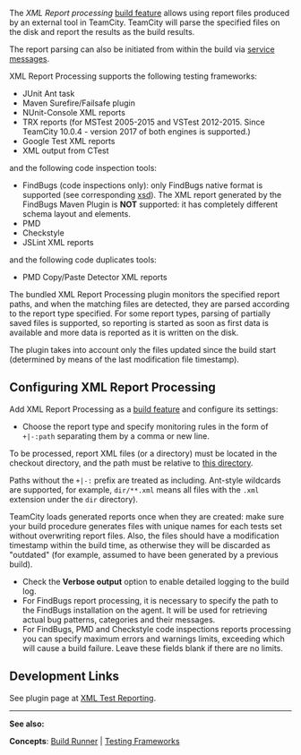 [//]: # (title: XML Report Processing)
[//]: # (auxiliary-id: XML Report Processing)
The _XML Report processing_ [build feature](adding-build-features.md) allows using report files produced by an external tool in TeamCity. TeamCity will parse the specified files on the disk and report the results as the build results.

The report parsing can also be initiated from within the build via [service messages](build-script-interaction-with-teamcity.md#Importing+XML+Reports).

XML Report Processing supports the following testing frameworks:
* JUnit Ant task
* Maven Surefire/Failsafe plugin
* NUnit\-Console XML reports
* TRX reports (for MSTest 2005\-2015 and VSTest 2012\-2015. Since TeamCity 10.0.4 \- version 2017 of both engines is supported.)
* Google Test XML reports
* XML output from CTest

and the following code inspection tools:
* FindBugs (code inspections only): only FindBugs native format is supported (see corresponding [xsd](https://findbugs.googlecode.com/svn/trunk/findbugs/etc/bugcollection.xsd)). The XML report generated by the FindBugs Maven Plugin is __NOT__ supported: it has completely different schema layout and elements.
* PMD
* Checkstyle
* JSLint XML reports

and the following code duplicates tools:
* PMD Copy/Paste Detector XML reports

The bundled XML Report Processing plugin monitors the specified report paths, and when the matching files are detected, they are parsed according to the report type specified. For some report types, parsing of partially saved files is supported, so reporting is started as soon as first data is available and more data is reported as it is written on the disk.

The plugin takes into account only the files updated since the build start (determined by means of the last modification file timestamp).

## Configuring XML Report Processing

Add XML Report Processing as a [build feature](adding-build-features.md) and configure its settings:
* Choose the report type and specify monitoring rules in the form of `+|-:path` separating them by a comma or new line.

<include src="branch-filter.md" include-id="OR-syntax-tip"/>

<note>

To be processed, report XML files (or a directory) must be located in the checkout directory, and the path must be relative to [this directory](build-checkout-directory.md).
</note>

Paths without the `+|-:` prefix are treated as including. Ant\-style wildcards are supported, for example, `dir/**.xml` means all files with the `.xml` extension under the `dir` directory).

<note>

TeamCity loads generated reports once when they are created: make sure your build procedure generates files with unique names for each tests set without overwriting report files. Also, the files should have a modification timestamp within the build time, as otherwise they will be discarded as "outdated" (for example, assumed to have been generated by a previous build).
</note>

* Check the __Verbose output__ option to enable detailed logging to the build log.
* For FindBugs report processing, it is necessary to specify the path to the FindBugs installation on the agent. It will be used for retrieving actual bug patterns, categories and their messages.
* For FindBugs, PMD and Checkstyle code inspections reports processing you can specify maximum errors and warnings limits, exceeding which will cause a build failure. Leave these fields blank if there are no limits.

## Development Links

See plugin page at [XML Test Reporting](https://plugins.jetbrains.com/plugin/8908-xml-test-reporting).

__  __

__See also:__

__Concepts__: [Build Runner](build-runner.md) | [Testing Frameworks](testing-frameworks.md)
